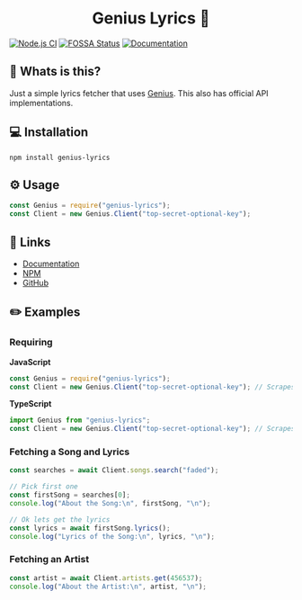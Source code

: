 <h1 align="center">Genius Lyrics 🎵</h1>

[![Node.js CI](https://github.com/zyrouge/genius-lyrics/actions/workflows/ci.yml/badge.svg?branch=master)](https://github.com/zyrouge/genius-lyrics/actions/workflows/ci.yml)
[![FOSSA Status](https://app.fossa.com/api/projects/git%2Bgithub.com%2Fzyrouge%2Fgenius-lyrics.svg?type=shield)](https://app.fossa.com/projects/git%2Bgithub.com%2Fzyrouge%2Fgenius-lyrics?ref=badge_shield)
[![Documentation](https://github.com/zyrouge/genius-lyrics/actions/workflows/docs.yml/badge.svg)](https://github.com/zyrouge/genius-lyrics/actions/workflows/docs.yml)

## 🤔 Whats is this?

Just a simple lyrics fetcher that uses [Genius](https://genius.com). This also has official API implementations.

## 💻 Installation

```
npm install genius-lyrics
```

## ⚙️ Usage

```js
const Genius = require("genius-lyrics");
const Client = new Genius.Client("top-secret-optional-key");
```

## 📎 Links

- [Documentation](https://genius-lyrics.zyrouge.gq)
- [NPM](https://npmjs.com/genius-lyrics)
- [GitHub](https://github.com/zyrouge/genius-lyrics)

## ✏️ Examples

### Requiring

**JavaScript**

```js
const Genius = require("genius-lyrics");
const Client = new Genius.Client("top-secret-optional-key"); // Scrapes if no key is provided
```

**TypeScript**

```ts
import Genius from "genius-lyrics";
const Client = new Genius.Client("top-secret-optional-key"); // Scrapes if no key is provided
```

### Fetching a Song and Lyrics

```js
const searches = await Client.songs.search("faded");

// Pick first one
const firstSong = searches[0];
console.log("About the Song:\n", firstSong, "\n");

// Ok lets get the lyrics
const lyrics = await firstSong.lyrics();
console.log("Lyrics of the Song:\n", lyrics, "\n");
```

### Fetching an Artist

```js
const artist = await Client.artists.get(456537);
console.log("About the Artist:\n", artist, "\n");
```

<br>

